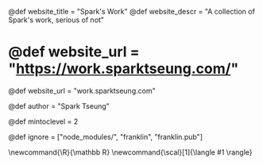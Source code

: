 <!--
Add here global page variables to use throughout your
website.
The website_* must be defined for the RSS to work
-->
@def website_title = "Spark's Work"
@def website_descr = "A collection of Spark's work, serious of not"
# @def website_url   = "https://work.sparktseung.com/"
@def website_url   = "work.sparktseung.com"

@def author = "Spark Tseung"

@def mintoclevel = 2

<!--
Add here files or directories that should be ignored by Franklin, otherwise
these files might be copied and, if markdown, processed by Franklin which
you might not want. Indicate directories by ending the name with a `/`.
-->
@def ignore = ["node_modules/", "franklin", "franklin.pub"]

<!--
Add here global latex commands to use throughout your
pages. It can be math commands but does not need to be.
For instance:
* \newcommand{\phrase}{This is a long phrase to copy.}
-->
\newcommand{\R}{\mathbb R}
\newcommand{\scal}[1]{\langle #1 \rangle}
